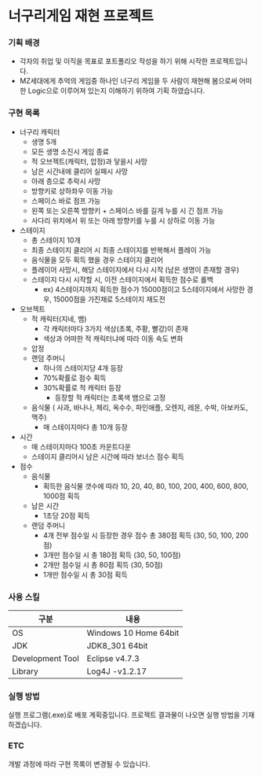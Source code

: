 # 너구리게임 재현 프로젝트

### 기획 배경

  +   각자의 취업 및 이직을 목표로 포트폴리오 작성을 하기 위해 시작한 프로젝트입니다.
  +   MZ세대에게 추억의 게임중 하나인 너구리 게임을 두 사람이 재현해 봄으로써 어떠한 Logic으로 이루어져 있는지 이해하기 위하여 기획 하였습니다.

### 구현 목록

+ 너구리 캐릭터
  + 생명 5개
  + 모든 생명 소진시 게임 종료  
  + 적 오브젝트(캐릭터, 압정)과 닿을시 사망
  + 남은 시간내에 클리어 실패시 사망
  + 아래 층으로 추락시 사망
  + 방향키로 상하좌우 이동 가능
  + 스페이스 바로 점프 가능
  + 왼쪽 또는 오른쪽 방향키 + 스페이스 바를 길게 누를 시 긴 점프 가능
  + 사다리 위치에서 위 또는 아래 방향키를 누를 시 상하로 이동 가능
+ 스테이지 
  + 총 스테이지 10개
  + 최종 스테이지 클리어 시 최종 스테이지를 반복해서 플레이 가능
  + 음식물을 모두 획득 했을 경우 스테이지 클리어
  + 플레이어 사망시, 해당 스테이지에서 다시 시작 (남은 생명이 존재할 경우)
  + 스테이지 다시 시작할 시, 이전 스테이지에서 획득한 점수로 롤백
    + ex) 4스테이지까지 획득한 점수가 15000점이고 5스테이지에서 사망한 경우, 15000점을 가진채로 5스테이지 재도전
+ 오브젝트
  + 적 캐릭터(지네, 뱀) 
    + 각 캐릭터마다 3가지 색상(초록, 주황, 빨강)이 존재
    + 색상과 어떠한 적 캐릭터냐에 따라 이동 속도 변화
  + 압정 
  + 랜덤 주머니
    + 하나의 스테이지당 4개 등장
    + 70%확률로 점수 획득
    + 30%확률로 적 캐릭터 등장
      + 등장할 적 캐릭터는 초록색 뱀으로 고정 
  + 음식물 ( 사과, 바나나, 체리, 옥수수, 파인애플, 오렌지, 레몬, 수박, 아보카도, 맥주)
    + 매 스테이지마다 총 10개 등장
+ 시간
  + 매 스테이지마다 100초 카운트다운
  + 스테이지 클리어시 남은 시간에 따라 보너스 점수 획득   
+ 점수
  + 음식물
    + 획득한 음식물 갯수에 따라 10, 20, 40, 80, 100, 200, 400, 600, 800, 1000점 획득
  + 남은 시간
    + 1초당 20점 획득
  + 랜덤 주머니
    + 4개 전부 점수일 시 등장한 경우 점수 총 380점 획득 (30, 50, 100, 200점) 
    + 3개만 점수일 시 총 180점 획득 (30, 50, 100점)
    + 2개만 점수일 시 총 80점 획득 (30, 50점)
    + 1개만 점수일 시 총 30점 획득

### 사용 스킬 

|구분|내용|
|------|---|
|OS|Windows 10 Home 64bit|
|JDK|JDK8_301 64bit|
|Development Tool|Eclipse v4.7.3|
|Library|Log4J -v1.2.17|

### 실행 방법

실행 프로그램(.exe)로 배포 계획중입니다. 프로젝트 결과물이 나오면 실행 방법을 기재하겠습니다.


### ETC

개발 과정에 따라 구현 목록이 변경될 수 있습니다.
